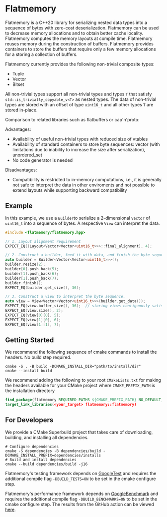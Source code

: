 # Flatmemory

Flatmemory is a C++20 library for serializing nested data types into a sequence of bytes with zero-cost deserialization. Flatmemory can be used to decrease memory allocations and to obtain better cache locality. Flatmemory computes the memory layouts at compile time. Flatmemory reuses memory during the construction of buffers. Flatmemory provides containers to store the buffers that require only a few memory allocations for a storing a collection of buffers.

Flatmemory currently provides the following non-trivial composite types:

- Tuple
- Vector
- Bitset

All non-trivial types support all non-trivial types and types `T` that satisfy `std::is_trivially_copyable_v<T>` as nested types. The data of non-trivial types are stored with an offset of type `uint16_t` and all other types `T` are stored in-place.

Comparison to related libraries such as flatbuffers or cap'n'proto:

Advantages:
  - Availability of useful non-trivial types with reduced size of vtables
  - Availability of standard containers to store byte sequences: vector (with limitations due to inability to increase the size after serialization), unordered_set
  - No code generator is needed

Disadvantages:
  - Compatibility is restricted to in-memory computations, i.e., it is generally not safe to interpret the data in other enviroments and not possible to extend layouts while supporting backward compatibility


## Example

In this example, we use a `Builder`to serialize a 2-dimensional `Vector` of `uint16_t` into a sequence of bytes. A respective `View` can interpret the data.

```cpp
#include <flatmemory/flatmemory.hpp>

// 1. Layout alignment requirement 
EXPECT_EQ((Layout<Vector<Vector<uint16_t>>>::final_alignment), 4);

// 2. Construct a builder, feed it with data, and finish the byte sequence.
auto builder = Builder<Vector<Vector<uint16_t>>>();
builder.resize(2);
builder[0].push_back(5);
builder[1].push_back(6);
builder[1].push_back(7);
builder.finish();
EXPECT_EQ(builder.get_size(), 36);

// 3. Construct a view to interpret the byte sequence.
auto view = View<Vector<Vector<uint16_t>>>(builder.get_data());
EXPECT_EQ(view.buffer_size(), 36);  // storing views contiguously satisfies alignment requirements
EXPECT_EQ(view.size(), 2);
EXPECT_EQ(view[0][0], 5);
EXPECT_EQ(view[1][0], 6);
EXPECT_EQ(view[1][1], 7);
```


## Getting Started

We recommend the following sequence of cmake commands to install the headers. No build step required.

```console
cmake -S . -B build -DCMAKE_INSTALL_DIR="path/to/install/dir"
cmake --install build
```

We recommend adding the following to your root `CMakeLists.txt` for making the headers available for your CMake project where `CMAKE_PREFIX_PATH` is the installation directory

```cmake
find_package(flatmemory REQUIRED PATHS ${CMAKE_PREFIX_PATH} NO_DEFAULT_PATH)
target_link_libraries(<your_target> flatmemory::flatmemory)
```


## For Developers

We provide a CMake Superbuild project that takes care of downloading, building, and installing all dependencies.

```console
# Configure dependencies
cmake -S dependencies -B dependencies/build -DCMAKE_INSTALL_PREFIX=dependencies/installs
# Build and install dependencies
cmake --build dependencies/build -j16
```

Flatmemory's testing framework depends on [GoogleTest](https://github.com/google/googletest) and requires the additional compile flag `-DBUILD_TESTS=ON` to be set in the cmake configure step.

Flatmemory's performance framework depends on [GoogleBenchmark](https://github.com/google/benchmark) and requires the additional compile flag `-DBUILD_BENCHMARKS=ON` to be set in the cmake configure step. The results from the GitHub action can be viewed [here](https://drexlerd.github.io/flatmemory/dev/bench/).
